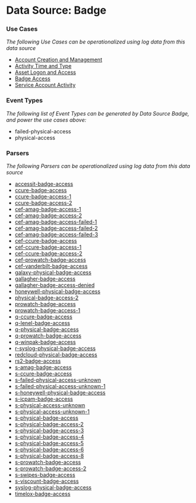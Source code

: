 Data Source: Badge
==================

### Use Cases

_The following Use Cases can be operationalized using log data from this data source_

* [Account Creation and Management](usecase_account_creation_and_management.md)
* [Activity Time  and Type](usecase_activity_time__and_type.md)
* [Asset Logon and Access](usecase_asset_logon_and_access.md)
* [Badge Access](usecase_badge_access.md)
* [Service Account Activity](usecase_service_account_activity.md)


### Event Types

_The following list of Event Types can be generated by Data Source Badge, and power the use cases above:_

- failed-physical-access
- physical-access


### Parsers

_The following Parsers can be operationalized using log data from this data source_

* [accessit-badge-access](parserContent_accessit-badge-access.md)
* [ccure-badge-access](parserContent_ccure-badge-access.md)
* [ccure-badge-access-1](parserContent_ccure-badge-access-1.md)
* [ccure-badge-access-2](parserContent_ccure-badge-access-2.md)
* [cef-amag-badge-access-1](parserContent_cef-amag-badge-access-1.md)
* [cef-amag-badge-access-2](parserContent_cef-amag-badge-access-2.md)
* [cef-amag-badge-access-failed-1](parserContent_cef-amag-badge-access-failed-1.md)
* [cef-amag-badge-access-failed-2](parserContent_cef-amag-badge-access-failed-2.md)
* [cef-amag-badge-access-failed-3](parserContent_cef-amag-badge-access-failed-3.md)
* [cef-ccure-badge-access](parserContent_cef-ccure-badge-access.md)
* [cef-ccure-badge-access-1](parserContent_cef-ccure-badge-access-1.md)
* [cef-ccure-badge-access-2](parserContent_cef-ccure-badge-access-2.md)
* [cef-prowatch-badge-access](parserContent_cef-prowatch-badge-access.md)
* [cef-vanderbilt-badge-access](parserContent_cef-vanderbilt-badge-access.md)
* [galaxy-physical-badge-access](parserContent_galaxy-physical-badge-access.md)
* [gallagher-badge-access](parserContent_gallagher-badge-access.md)
* [gallagher-badge-access-denied](parserContent_gallagher-badge-access-denied.md)
* [honeywell-physical-badge-access](parserContent_honeywell-physical-badge-access.md)
* [physical-badge-access-2](parserContent_physical-badge-access-2.md)
* [prowatch-badge-access](parserContent_prowatch-badge-access.md)
* [prowatch-badge-access-1](parserContent_prowatch-badge-access-1.md)
* [q-ccure-badge-access](parserContent_q-ccure-badge-access.md)
* [q-lenel-badge-access](parserContent_q-lenel-badge-access.md)
* [q-physical-badge-access](parserContent_q-physical-badge-access.md)
* [q-prowatch-badge-access](parserContent_q-prowatch-badge-access.md)
* [q-winpak-badge-access](parserContent_q-winpak-badge-access.md)
* [r-syslog-physical-badge-access](parserContent_r-syslog-physical-badge-access.md)
* [redcloud-physical-badge-access](parserContent_redcloud-physical-badge-access.md)
* [rs2-badge-access](parserContent_rs2-badge-access.md)
* [s-amag-badge-access](parserContent_s-amag-badge-access.md)
* [s-ccure-badge-access](parserContent_s-ccure-badge-access.md)
* [s-failed-physical-access-unknown](parserContent_s-failed-physical-access-unknown.md)
* [s-failed-physical-access-unknown-1](parserContent_s-failed-physical-access-unknown-1.md)
* [s-honeywell-physical-badge-access](parserContent_s-honeywell-physical-badge-access.md)
* [s-icpam-badge-access](parserContent_s-icpam-badge-access.md)
* [s-physical-access-unknown](parserContent_s-physical-access-unknown.md)
* [s-physical-access-unknown-1](parserContent_s-physical-access-unknown-1.md)
* [s-physical-badge-access](parserContent_s-physical-badge-access.md)
* [s-physical-badge-access-2](parserContent_s-physical-badge-access-2.md)
* [s-physical-badge-access-3](parserContent_s-physical-badge-access-3.md)
* [s-physical-badge-access-4](parserContent_s-physical-badge-access-4.md)
* [s-physical-badge-access-5](parserContent_s-physical-badge-access-5.md)
* [s-physical-badge-access-6](parserContent_s-physical-badge-access-6.md)
* [s-physical-badge-access-8](parserContent_s-physical-badge-access-8.md)
* [s-prowatch-badge-access](parserContent_s-prowatch-badge-access.md)
* [s-prowatch-badge-access-2](parserContent_s-prowatch-badge-access-2.md)
* [s-swipes-badge-access](parserContent_s-swipes-badge-access.md)
* [s-viscount-badge-access](parserContent_s-viscount-badge-access.md)
* [syslog-physical-badge-access](parserContent_syslog-physical-badge-access.md)
* [timelox-badge-access](parserContent_timelox-badge-access.md)
